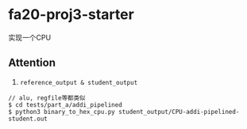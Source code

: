 # fa20-proj3-starter

实现一个CPU

## Attention
1. ``reference_output & student_output``
```
// alu, regfile等都类似
$ cd tests/part_a/addi_pipelined
$ python3 binary_to_hex_cpu.py student_output/CPU-addi-pipelined-student.out
```
